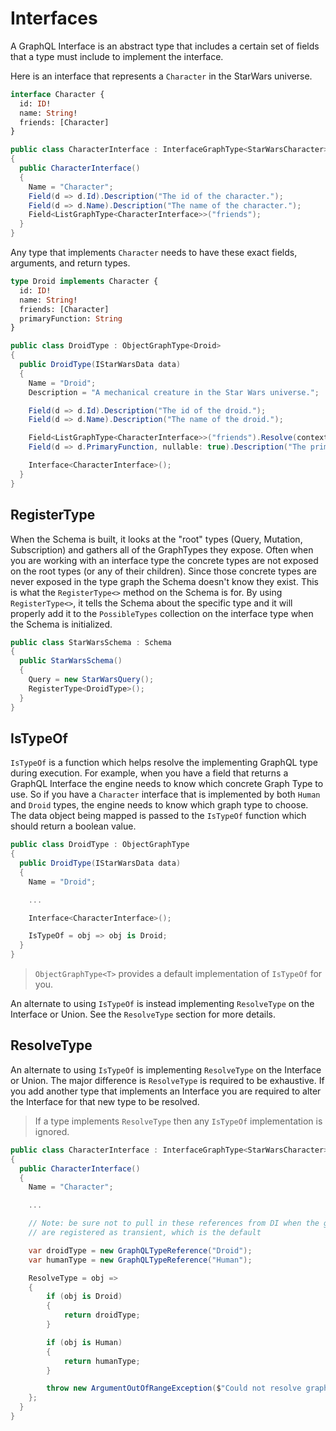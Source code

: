 # Interfaces

A GraphQL Interface is an abstract type that includes a certain set of fields that a type
must include to implement the interface.

Here is an interface that represents a `Character` in the StarWars universe.

```graphql
interface Character {
  id: ID!
  name: String!
  friends: [Character]
}
```

```csharp
public class CharacterInterface : InterfaceGraphType<StarWarsCharacter>
{
  public CharacterInterface()
  {
    Name = "Character";
    Field(d => d.Id).Description("The id of the character.");
    Field(d => d.Name).Description("The name of the character.");
    Field<ListGraphType<CharacterInterface>>("friends");
  }
}
```

Any type that implements `Character` needs to have these exact fields, arguments, and return types.

```graphql
type Droid implements Character {
  id: ID!
  name: String!
  friends: [Character]
  primaryFunction: String
}
```

```csharp
public class DroidType : ObjectGraphType<Droid>
{
  public DroidType(IStarWarsData data)
  {
    Name = "Droid";
    Description = "A mechanical creature in the Star Wars universe.";

    Field(d => d.Id).Description("The id of the droid.");
    Field(d => d.Name).Description("The name of the droid.");

    Field<ListGraphType<CharacterInterface>>("friends").Resolve(context => data.GetFriends(context.Source));
    Field(d => d.PrimaryFunction, nullable: true).Description("The primary function of the droid.");

    Interface<CharacterInterface>();
  }
}
```

## RegisterType

When the Schema is built, it looks at the "root" types (Query, Mutation, Subscription) and
gathers all of the GraphTypes they expose. Often when you are working with an interface type
the concrete types are not exposed on the root types (or any of their children). Since those
concrete types are never exposed in the type graph the Schema doesn't know they exist. This
is what the `RegisterType<>` method on the Schema is for.  By using `RegisterType<>`, it
tells the Schema about the specific type and it will properly add it to the `PossibleTypes`
collection on the interface type when the Schema is initialized.

```csharp
public class StarWarsSchema : Schema
{
  public StarWarsSchema()
  {
    Query = new StarWarsQuery();
    RegisterType<DroidType>();
  }
}
```

## IsTypeOf

`IsTypeOf` is a function which helps resolve the implementing GraphQL type during execution.
For example, when you have a field that returns a GraphQL Interface the engine needs to know
which concrete Graph Type to use.  So if you have a `Character` interface that is implemented
by both `Human` and `Droid` types, the engine needs to know which graph type to choose.
The data object being mapped is passed to the `IsTypeOf` function which should return a boolean value.

```csharp
public class DroidType : ObjectGraphType
{
  public DroidType(IStarWarsData data)
  {
    Name = "Droid";

    ...

    Interface<CharacterInterface>();

    IsTypeOf = obj => obj is Droid;
  }
}
```

> `ObjectGraphType<T>` provides a default implementation of `IsTypeOf` for you.

An alternate to using `IsTypeOf` is instead implementing `ResolveType` on the Interface
or Union. See the `ResolveType` section for more details.

## ResolveType

An alternate to using `IsTypeOf` is implementing `ResolveType` on the Interface or Union.
The major difference is `ResolveType` is required to be exhaustive.  If you add another type
that implements an Interface you are required to alter the Interface for that new type to be resolved.

> If a type implements `ResolveType` then any `IsTypeOf` implementation is ignored.

```csharp
public class CharacterInterface : InterfaceGraphType<StarWarsCharacter>
{
  public CharacterInterface()
  {
    Name = "Character";

    ...

    // Note: be sure not to pull in these references from DI when the graph types
    // are registered as transient, which is the default

    var droidType = new GraphQLTypeReference("Droid");
    var humanType = new GraphQLTypeReference("Human");

    ResolveType = obj =>
    {
        if (obj is Droid)
        {
            return droidType;
        }

        if (obj is Human)
        {
            return humanType;
        }

        throw new ArgumentOutOfRangeException($"Could not resolve graph type for {obj.GetType().Name}");
    };
  }
}
```
